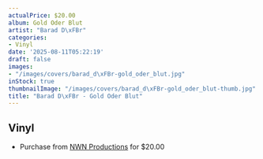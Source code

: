 ```yaml
---
actualPrice: $20.00
album: Gold Oder Blut
artist: "Barad D\xFBr"
categories:
- Vinyl
date: '2025-08-11T05:22:19'
draft: false
images:
- "/images/covers/barad_d\xFBr-gold_oder_blut.jpg"
inStock: true
thumbnailImage: "/images/covers/barad_d\xFBr-gold_oder_blut-thumb.jpg"
title: "Barad D\xFBr - Gold Oder Blut"
---
```


## Vinyl
* Purchase from [NWN Productions](http://shop.nwnprod.com/index.php?route=product/product&path=75&product_id=61481&sort=pd.name&order=ASC) for $20.00
